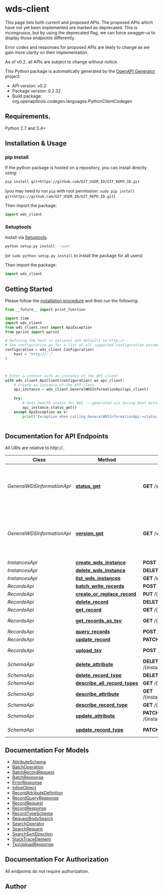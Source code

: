 # wds-client
This page lists both current and proposed APIs. The proposed APIs which have not yet been implemented
are marked as deprecated. This is incongruous, but by using the deprecated flag, we can force
swagger-ui to display those endpoints differently.

Error codes and responses for proposed APIs are likely to change as we gain more clarity on their
implementation.

As of v0.2, all APIs are subject to change without notice.


This Python package is automatically generated by the [OpenAPI Generator](https://openapi-generator.tech) project:

- API version: v0.2
- Package version: 0.2.32
- Build package: org.openapitools.codegen.languages.PythonClientCodegen

## Requirements.

Python 2.7 and 3.4+

## Installation & Usage
### pip install

If the python package is hosted on a repository, you can install directly using:

```sh
pip install git+https://github.com/GIT_USER_ID/GIT_REPO_ID.git
```
(you may need to run `pip` with root permission: `sudo pip install git+https://github.com/GIT_USER_ID/GIT_REPO_ID.git`)

Then import the package:
```python
import wds_client
```

### Setuptools

Install via [Setuptools](http://pypi.python.org/pypi/setuptools).

```sh
python setup.py install --user
```
(or `sudo python setup.py install` to install the package for all users)

Then import the package:
```python
import wds_client
```

## Getting Started

Please follow the [installation procedure](#installation--usage) and then run the following:

```python
from __future__ import print_function

import time
import wds_client
from wds_client.rest import ApiException
from pprint import pprint

# Defining the host is optional and defaults to http://..
# See configuration.py for a list of all supported configuration parameters.
configuration = wds_client.Configuration(
    host = "http://.."
)



# Enter a context with an instance of the API client
with wds_client.ApiClient(configuration) as api_client:
    # Create an instance of the API class
    api_instance = wds_client.GeneralWDSInformationApi(api_client)
    
    try:
        # Gets health status for WDS -- generated via Spring Boot Actuator (see https://docs.spring.io/spring-boot/docs/current/actuator-api/htmlsingle/#health for details)
        api_instance.status_get()
    except ApiException as e:
        print("Exception when calling GeneralWDSInformationApi->status_get: %s\n" % e)
    
```

## Documentation for API Endpoints

All URIs are relative to *http://..*

Class | Method | HTTP request | Description
------------ | ------------- | ------------- | -------------
*GeneralWDSInformationApi* | [**status_get**](docs/GeneralWDSInformationApi.md#status_get) | **GET** /status | Gets health status for WDS -- generated via Spring Boot Actuator (see https://docs.spring.io/spring-boot/docs/current/actuator-api/htmlsingle/#health for details)
*GeneralWDSInformationApi* | [**version_get**](docs/GeneralWDSInformationApi.md#version_get) | **GET** /version | Gets related git and build version info for WDS -- generated via Spring Boot Actuator (see https://docs.spring.io/spring-boot/docs/current/actuator-api/htmlsingle/#info for details)
*InstancesApi* | [**create_wds_instance**](docs/InstancesApi.md#create_wds_instance) | **POST** /instances/{v}/{instanceid} | Create an instance
*InstancesApi* | [**delete_wds_instance**](docs/InstancesApi.md#delete_wds_instance) | **DELETE** /instances/{v}/{instanceid} | Delete an instance
*InstancesApi* | [**list_wds_instances**](docs/InstancesApi.md#list_wds_instances) | **GET** /instances/{v} | List instances
*RecordsApi* | [**batch_write_records**](docs/RecordsApi.md#batch_write_records) | **POST** /{instanceid}/batch/{v}/{type} | Batch write records
*RecordsApi* | [**create_or_replace_record**](docs/RecordsApi.md#create_or_replace_record) | **PUT** /{instanceid}/records/{v}/{type}/{id} | Create or replace record
*RecordsApi* | [**delete_record**](docs/RecordsApi.md#delete_record) | **DELETE** /{instanceid}/records/{v}/{type}/{id} | Delete record
*RecordsApi* | [**get_record**](docs/RecordsApi.md#get_record) | **GET** /{instanceid}/records/{v}/{type}/{id} | Get record
*RecordsApi* | [**get_records_as_tsv**](docs/RecordsApi.md#get_records_as_tsv) | **GET** /{instanceid}/tsv/{v}/{type} | Retrieve all records in record type as tsv.
*RecordsApi* | [**query_records**](docs/RecordsApi.md#query_records) | **POST** /{instanceid}/search/{v}/{type} | Query records
*RecordsApi* | [**update_record**](docs/RecordsApi.md#update_record) | **PATCH** /{instanceid}/records/{v}/{type}/{id} | Update record
*RecordsApi* | [**upload_tsv**](docs/RecordsApi.md#upload_tsv) | **POST** /{instanceid}/tsv/{v}/{type} | Import records to a record type from a tsv file
*SchemaApi* | [**delete_attribute**](docs/SchemaApi.md#delete_attribute) | **DELETE** /{instanceid}/types/{type}/attributes/{v}/{attribute} | Delete attribute (pending)
*SchemaApi* | [**delete_record_type**](docs/SchemaApi.md#delete_record_type) | **DELETE** /{instanceid}/types/{v}/{type} | Delete record type
*SchemaApi* | [**describe_all_record_types**](docs/SchemaApi.md#describe_all_record_types) | **GET** /{instanceid}/types/{v} | Describe all record types
*SchemaApi* | [**describe_attribute**](docs/SchemaApi.md#describe_attribute) | **GET** /{instanceid}/types/{type}/attributes/{v}/{attribute} | Describe attribute (pending)
*SchemaApi* | [**describe_record_type**](docs/SchemaApi.md#describe_record_type) | **GET** /{instanceid}/types/{v}/{type} | Describe record type
*SchemaApi* | [**update_attribute**](docs/SchemaApi.md#update_attribute) | **PATCH** /{instanceid}/types/{type}/attributes/{v}/{attribute} | Update attribute (pending)
*SchemaApi* | [**update_record_type**](docs/SchemaApi.md#update_record_type) | **PATCH** /{instanceid}/types/{v}/{type} | Update record type (pending)


## Documentation For Models

 - [AttributeSchema](docs/AttributeSchema.md)
 - [BatchOperation](docs/BatchOperation.md)
 - [BatchRecordRequest](docs/BatchRecordRequest.md)
 - [BatchResponse](docs/BatchResponse.md)
 - [ErrorResponse](docs/ErrorResponse.md)
 - [InlineObject](docs/InlineObject.md)
 - [RecordAttributeDefinition](docs/RecordAttributeDefinition.md)
 - [RecordQueryResponse](docs/RecordQueryResponse.md)
 - [RecordRequest](docs/RecordRequest.md)
 - [RecordResponse](docs/RecordResponse.md)
 - [RecordTypeSchema](docs/RecordTypeSchema.md)
 - [RequestBodySearch](docs/RequestBodySearch.md)
 - [SearchOperator](docs/SearchOperator.md)
 - [SearchRequest](docs/SearchRequest.md)
 - [SearchSortDirection](docs/SearchSortDirection.md)
 - [StackTraceElement](docs/StackTraceElement.md)
 - [TsvUploadResponse](docs/TsvUploadResponse.md)


## Documentation For Authorization

 All endpoints do not require authorization.

## Author




